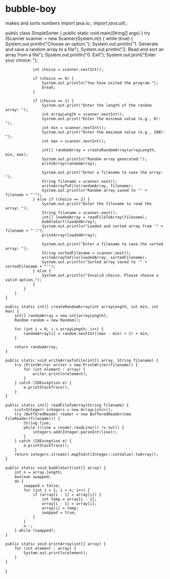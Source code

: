 # bubble-boy
makes and sorts numbers
import java.io.*;
import java.util.*;

public class SimpleSorter {
    public static void main(String[] args) {
        try (Scanner scanner = new Scanner(System.in)) {
            while (true) {
                System.out.println("Choose an option:");
                System.out.println("1. Generate and save a random array to a file");
                System.out.println("2. Read and sort an array from a file");
                System.out.println("0. Exit");
                System.out.print("Enter your choice: ");

                int choice = scanner.nextInt();

                if (choice == 0) {
                    System.out.println("You have exited the program.");
                    break;
                }

                if (choice == 1) {
                    System.out.print("Enter the length of the random array: ");
                    int arrayLength = scanner.nextInt();
                    System.out.print("Enter the minimum value (e.g., 0): ");
                    int min = scanner.nextInt();
                    System.out.print("Enter the maximum value (e.g., 100): ");
                    int max = scanner.nextInt();

                    int[] randomArray = createRandomArray(arrayLength, min, max);
                    System.out.println("Random array generated:");
                    printArray(randomArray);

                    System.out.print("Enter a filename to save the array: ");
                    String filename = scanner.next();
                    writeArrayToFile(randomArray, filename);
                    System.out.println("Random array saved to '" + filename + "'");
                } else if (choice == 2) {
                    System.out.print("Enter the filename to read the array: ");
                    String filename = scanner.next();
                    int[] loadedArray = readFileToArray(filename);
                    bubbleSort(loadedArray);
                    System.out.println("Loaded and sorted array from '" + filename + "':");
                    printArray(loadedArray);

                    System.out.print("Enter a filename to save the sorted array: ");
                    String sortedFilename = scanner.next();
                    writeArrayToFile(loadedArray, sortedFilename);
                    System.out.println("Sorted array saved to '" + sortedFilename + "'");
                } else {
                    System.out.println("Invalid choice. Please choose a valid option.");
                }
            }
        }
    }

    public static int[] createRandomArray(int arrayLength, int min, int max) {
        int[] randomArray = new int[arrayLength];
        Random random = new Random();

        for (int i = 0; i < arrayLength; i++) {
            randomArray[i] = random.nextInt((max - min) + 1) + min;
        }

        return randomArray;
    }

    public static void writeArrayToFile(int[] array, String filename) {
        try (PrintWriter writer = new PrintWriter(filename)) {
            for (int element : array) {
                writer.println(element);
            }
        } catch (IOException e) {
            e.printStackTrace();
        }
    }

    public static int[] readFileToArray(String filename) {
        List<Integer> integers = new ArrayList<>();
        try (BufferedReader reader = new BufferedReader(new FileReader(filename))) {
            String line;
            while ((line = reader.readLine()) != null) {
                integers.add(Integer.parseInt(line));
            }
        } catch (IOException e) {
            e.printStackTrace();
        }
        return integers.stream().mapToInt(Integer::intValue).toArray();
    }

    public static void bubbleSort(int[] array) {
        int n = array.length;
        boolean swapped;
        do {
            swapped = false;
            for (int i = 1; i < n; i++) {
                if (array[i - 1] > array[i]) {
                    int temp = array[i - 1];
                    array[i - 1] = array[i];
                    array[i] = temp;
                    swapped = true;
                }
            }
            n--;
        } while (swapped);
    }

    public static void printArray(int[] array) {
        for (int element : array) {
            System.out.println(element);
        }
    }
}

